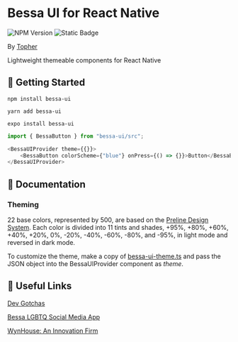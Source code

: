 # Bessa UI for React Native

![NPM Version](https://img.shields.io/npm/v/bessa-ui)
![Static Badge](https://img.shields.io/badge/PRs_Welcome!-blue)

By [Topher](https://www.linkedin.com/in/topherjamesknoll/)

Lightweight themeable components for React Native

## 🎉 Getting Started

```npm install bessa-ui```

```yarn add bessa-ui```

```expo install bessa-ui```

```javascript
import { BessaButton } from "bessa-ui/src";
```

```javascript
<BessaUIProvider theme={{}}>
    <BessaButton colorScheme={"blue"} onPress={() => {}}>Button</BessaButton>
</BessaUIProvider>
```

## 📖 Documentation

### Theming

22 base colors, represented by 500, are based on the [Preline Design System](https://www.figma.com/community/file/1426768828937610338). Each color is divided into 11 tints and shades, +95%, +80%, +60%, +40%, +20%, 0%, -20%, -40%, -60%, -80%, and -95%, in light mode and reversed in dark mode.

To customize the theme, make a copy of [bessa-ui-theme.ts](utils/bessa-ui-theme.ts) and pass the JSON object into the BessaUIProvider component as _theme_.

## 🔗 Useful Links

[Dev Gotchas](https://devgotchas.com)

[Bessa LGBTQ Social Media App](https://getbessa.com)

[WynHouse: An Innovation Firm](https://www.wynhouse.co/)
